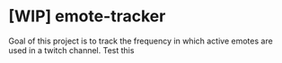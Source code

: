 # **[WIP]** emote-tracker
Goal of this project is to track the frequency in which active emotes are used in a twitch channel.
Test this
